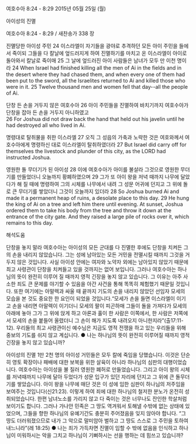 여호수아 8:24 - 8:29 
2015년 05월 25일 (월)

아이성의 진멸



여호수아 8:24 - 8:29 / 새찬송가 338 장


진멸당한 아이성 주민
24 이스라엘이 자기들을 광야로 추격하던 모든 아이 주민을 들에서 죽이되 그들을 다 칼날에 엎드러지게 하여 진멸하기를 마치고 온 이스라엘이 아이로 돌아와서 칼날로 죽이매 25 그 날에 엎드러진 아이 사람들은 남녀가 모두 만 이천 명이라 
24 When Israel had finished killing all the men of Ai in the fields and in the desert where they had chased them, and when every one of them had been put to the sword, all the Israelites returned to Ai and killed those who were in it. 25 Twelve thousand men and women fell that day--all the people of Ai. 

단창 든 손을 거두지 않은 여호수아
26 아이 주민들을 진멸하여 바치기까지 여호수아가 단창을 잡아 든 손을 거두지 아니하였고   
26 For Joshua did not draw back the hand that held out his javelin until he had destroyed all who lived in Ai. 

명령대로 탈취물을 취한 이스라엘 
27 오직 그 성읍의 가축과 노략한 것은 여호와께서 여호수아에게 명령하신 대로 이스라엘이 탈취하였더라 
27 But Israel did carry off for themselves the livestock and plunder of this city, as the LORD had instructed Joshua. 

영원한 돌 무더기가 된 아이성
28 이에 여호수아가 아이를 불살라 그것으로 영원한 무더기를 만들었더니 오늘까지 황폐하였으며 29 그가 또 아이 왕을 저녁 때까지 나무에 달았다가 해 질 때에 명령하여 그의 시체를 나무에서 내려 그 성문 어귀에 던지고 그 위에 돌로 큰 무더기를 쌓았더니 그것이 오늘까지 있더라 
28 So Joshua burned Ai and made it a permanent heap of ruins, a desolate place to this day. 29 He hung the king of Ai on a tree and left him there until evening. At sunset, Joshua ordered them to take his body from the tree and throw it down at the entrance of the city gate. And they raised a large pile of rocks over it, which remains to this day.

해석도움





단창을 놓지 말라 
여호수아는 아이성의 모든 군대를 다 진멸한 후에도 단창을 치켜든 그의 손을 내리지 않았습니다. 그는 성에 남아있는 모든 거민을 전멸시킬 때까지 그것을 거두지 않은 것입니다. 사실 아이성 안에는 여자와 노약자 외에는 남아있지 않았기 때문에 최고 사령관이 단창을 치켜들고 있을 것까지는 없어 보입니다. 그러나 여호수아는 하나님의 뜻이 완전히 이루어 질 때까지 영적 긴장을 놓지 않고 있습니다. 그 이유는 아주 사소한 죄도 큰 문제를 야기할 수 있음을 아간 사건을 통해 똑똑히 체험했기 때문일 것입니다. 또한 여기에는 아말렉과 싸울 때 끝까지 기도의 손을 내리지 않았던 선임자 모세의 모습을 본 것도 중요한 한 요인이 되었을 것입니다.“모세가 손을 들면 이스라엘이 이기고 손을 내리면 아말렉이 이기더니 모세의 팔이 피곤하매 그들이 돌을 가져다가 모세의 아래에 놓아 그가 그 위에 앉게 하고 아론과 훌이 한 사람은 이쪽에서, 한 사람은 저쪽에서 모세의 손을 붙들어 올렸더니 그 손이 해가 지도록 내려오지 아니한지라”(출17:11-12). 우리들의 최고 사령관이신 예수님은 지금도 영적 전쟁을 하고 있는 우리들을 위해 중보의 기도를 쉬지 않고 계십니다. 
●  나는 하나님의 뜻이 완전히 이루어질 때까지 영적 긴장을 놓지 않고 있습니까? 

아이성의 진멸 
1만 2천 명의 아이성 거민들은 모두 칼에 죽임을 당했습니다. 이것은 단순히 영토 확장이나 패배에 대한 보복을 위한 살육이 아니라 하나님의 심판의 대행이었습니다. 여호수아는 아이성을 불 질러 영원한 폐허로 만들었습니다. 그리고 아이 왕의 시체를 저녁때까지 나무에 달아 두었다가 성문 입구가 있던 자리에 던지고 그 위에 큰 돌무더기를 쌓았습니다. 아이 왕을 나무에 매단 것은 이 성에 임한 심판이 하나님의 저주임을 보여주는 것입니다(신21:23). 이렇게 하여 죄에 대한 하나님의 철저한 분노가 온전히 성취되었습니다. 한편 남녀노소를 가리지 않고 다 죽이는 것은 너무나도 잔인한 학살처럼 보이기도 합니다. 그러나 가나안 민족은 그 땅도 역겨워서 토해낼 수밖에 없는 상태에 있었으며, 그들을 향한 하나님의 유예기간도 충분히 주어졌음을 잊지 않아야 합니다. “그 땅도 더러워졌으므로 내가 그 악으로 말미암아 벌하고 그 땅도 스스로 그 주민을 토하여 내느니라”(레 18:25)
●  나는 죄가 가득차면 진멸이 임할 수 밖에 없음을 인식하고 하나님이 미워하시는 악을 그치고 하나님이 기뻐하시는 선을 행하는 데 힘쓰고 있습니까?
